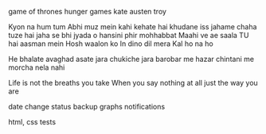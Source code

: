 ---
---
game of thrones
hunger games
kate austen
troy


Kyon na hum tum
Abhi muz mein kahi
kehate hai khudane iss jahame
chaha tuze hai jaha se bhi jyada
o hansini
phir mohhabbat
Maahi ve
ae saala
TU hai aasman mein
Hosh waalon ko
In dino dil mera
Kal ho na ho


He bhalate avaghad asate
jara chukiche jara barobar
me hazar chintani
me morcha nela nahi


Life is not the breaths you take
When you say nothing at all
just the way you are

date
change status
backup
graphs
notifications

html, css tests